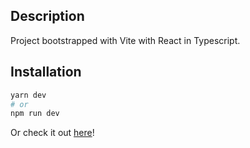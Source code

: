 ## Description

Project bootstrapped with Vite with React in Typescript.

## Installation

```bash
yarn dev
# or
npm run dev
```

Or check it out [here](https://react-shopping-cart-sandy.vercel.app/)!
